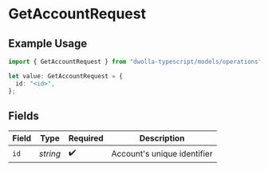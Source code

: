 # GetAccountRequest

## Example Usage

```typescript
import { GetAccountRequest } from "dwolla-typescript/models/operations";

let value: GetAccountRequest = {
  id: "<id>",
};
```

## Fields

| Field                       | Type                        | Required                    | Description                 |
| --------------------------- | --------------------------- | --------------------------- | --------------------------- |
| `id`                        | *string*                    | :heavy_check_mark:          | Account's unique identifier |